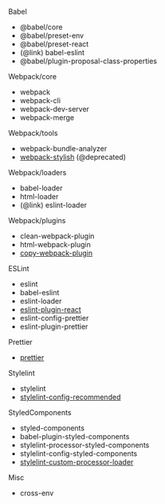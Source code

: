 
Babel
- @babel/core
- @babel/preset-env
- @babel/preset-react
- (@link) babel-eslint
- @babel/plugin-proposal-class-properties

Webpack/core
- webpack
- webpack-cli
- webpack-dev-server
- webpack-merge

Webpack/tools
- webpack-bundle-analyzer
- [webpack-stylish](https://github.com/webpack-contrib/webpack-stylish) (@deprecated)

Webpack/loaders
- babel-loader
- html-loader
- (@link) eslint-loader

Webpack/plugins
- clean-webpack-plugin
- html-webpack-plugin
- [copy-webpack-plugin](https://github.com/webpack-contrib/copy-webpack-plugin)

ESLint
- eslint
- babel-eslint
- eslint-loader
- [eslint-plugin-react](https://github.com/yannickcr/eslint-plugin-react)
- eslint-config-prettier
- eslint-plugin-prettier

Prettier
- [prettier](https://prettier.io/)

Stylelint
- stylelint
- [stylelint-config-recommended](https://github.com/stylelint/stylelint-config-recommended)

StyledComponents
- styled-components
- babel-plugin-styled-components
- stylelint-processor-styled-components
- stylelint-config-styled-components
- [stylelint-custom-processor-loader](https://github.com/emilgoldsmith/stylelint-custom-processor-loader)

Misc
- cross-env
